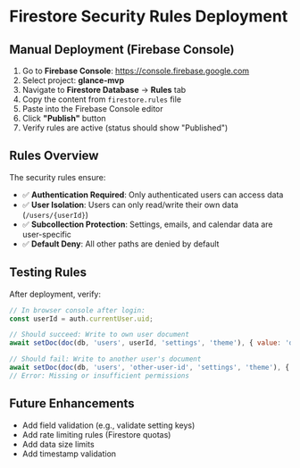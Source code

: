 # Firestore Security Rules Deployment

## Manual Deployment (Firebase Console)

1. Go to **Firebase Console**: https://console.firebase.google.com
2. Select project: **glance-mvp**
3. Navigate to **Firestore Database** → **Rules** tab
4. Copy the content from `firestore.rules` file
5. Paste into the Firebase Console editor
6. Click **"Publish"** button
7. Verify rules are active (status should show "Published")

## Rules Overview

The security rules ensure:

- ✅ **Authentication Required**: Only authenticated users can access data
- ✅ **User Isolation**: Users can only read/write their own data (`/users/{userId}`)
- ✅ **Subcollection Protection**: Settings, emails, and calendar data are user-specific
- ✅ **Default Deny**: All other paths are denied by default

## Testing Rules

After deployment, verify:

```javascript
// In browser console after login:
const userId = auth.currentUser.uid;

// Should succeed: Write to own user document
await setDoc(doc(db, 'users', userId, 'settings', 'theme'), { value: 'dark' });

// Should fail: Write to another user's document
await setDoc(doc(db, 'users', 'other-user-id', 'settings', 'theme'), { value: 'dark' });
// Error: Missing or insufficient permissions
```

## Future Enhancements

- Add field validation (e.g., validate setting keys)
- Add rate limiting rules (Firestore quotas)
- Add data size limits
- Add timestamp validation
